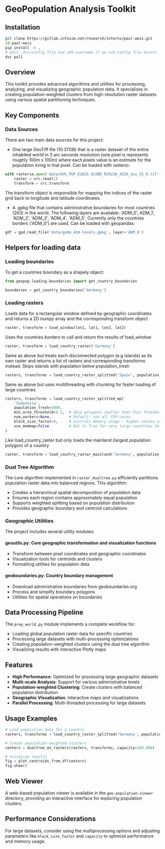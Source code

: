 # GeoPopulation Analysis Toolkit

## Installation
```bash
git clone https://gitlab.infosim.net/research/interns/paul-weis.git
cd paul-weis
pip install -e . 
# edit .dvc/config file and add username if no ssh.config file exists 
dvc pull 
```


## Overview
This toolkit provides advanced algorithms and utilities for processing, analyzing, and visualizing geographic population data. It specializes in creating population-weighted clusters from high-resolution raster datasets using various spatial partitioning techniques.

## Key Components

### Data Sources 
There are two main data sources for this project:
- One large GeoTiff file (10.37GB) that is a raster dataset of the entire inhabited world in 3 arc seconds resolution (one pixel is represents roughly 100m x 100m) where each pixels value is an estimate for the population living in that pixel.
Can be loaded with rasterio:
```python
with rasterio.open('data/GHS_POP_E2025_GLOBE_R2023A_4326_3ss_V1_0.tif') as src:
    raster = src.read(1)
    transform = src.transform
```
The transform object is responsible for mapping the indices of the raster grid back to longitude and latitude coordinates. 



- A .gpkg file that contains administrative boundaries for most countries (263) in the world. The following layers are available: 'ADM_0', ADM_1', 'ADM_2', 'ADM_3', 'ADM_4', 'ADM_5'. Currently only the countries borders  ('ADM_0') are used. Can be loaded with geopandas:

```python 
gdf = gpd.read_file('data/gadm_410-levels.gpkg', layer='ADM_0')
```


## Helpers for loading data

### Loading boundaries
To get a countries boundary as a shapely object:
```python
from geopop.loading.boundaries import get_country_boundaries

boundaries = get_country_boundaries('Germany')
```

### Loading rasters
Loads data for a rectangular window defined by geographic coordinates and returns a 2D numpy array and the corresponding transform object
```python
raster, transform = load_window(lon1, lat1, lon2, lat2)
```

Uses the countries borders to call and return the results of load_window
```python
raster, transform = load_country_raster('Germany')
```

Same as above but treats each disconnected polygon (e.g islands) as its own raster and returns a list of rasters and corresponding transforms instead. 
Skips islands with population below population_tresh
```python
rasters, transforms = load_country_raster_splitted('Spain', population_tresh=5000)
```

Same as above but uses multithreading with chunking for faster loading of large countries
```python
rasters, transforms = load_country_raster_splitted_mp(
    'Indonesia', 
    population_tresh=5000,
    min_area_threshold=0.1,  # Skip polygons smaller than this threshold (km²)
    num_workers=None,        # Default: use all CPU cores
    block_size_factor=4,     # Controls memory usage - higher values use more memory but fewer operations
    use_memmap=False         # Set to True for very large countries to reduce memory usage
)
```

Like load_country_raster but only loads the mainland (largest population polygon) of a country
```python
raster, transform = load_country_raster_mainland('Germany', population_thresh=1000)
```

### Dual Tree Algorithm
The core algorithm implemented in `raster_dualtree.py` efficiently partitions population raster data into balanced regions. This algorithm:

- Creates a hierarchical spatial decomposition of population data
- Ensures each region contains approximately equal population
- Supports weighted splitting based on population distribution
- Provides geographic boundary and centroid calculations

### Geographic Utilities
The project includes several utility modules:

#### geoutils.py: Core geographic transformation and visualization functions
- Transform between pixel coordinates and geographic coordinates
- Visualization tools for centroids and clusters
- Formatting utilities for population data

#### geoboundaries.py: Country boundary management
- Download administrative boundaries from geoboundaries.org
- Process and simplify boundary polygons
- Utilities for spatial operations on boundaries

## Data Processing Pipeline
The `prep_world.py` module implements a complete workflow for:

- Loading global population raster data for specific countries
- Processing large datasets with multi-processing optimizations
- Creating population-weighted clusters using the dual tree algorithm
- Visualizing results with interactive Plotly maps

## Features
- **High Performance**: Optimized for processing large geographic datasets
- **Multi-scale Analysis**: Support for various administrative levels
- **Population-weighted Clustering**: Create clusters with balanced population distribution
- **Geographic Visualization**: Interactive maps and visualizations
- **Parallel Processing**: Multi-threaded processing for large datasets

## Usage Examples
```python
# Load population data for a country
rasters, transforms = load_country_raster_splitted('Germany', population_tresh=5000)

# Create population-weighted clusters
centers = dualtree_on_rasters(rasters, transforms, capacity=100_000)

# Visualize results
fig = plot_centroids_from_df(centers)
fig.show()
```


## Web Viewer
A web-based population viewer is available in the `geo-population-viewer` directory, providing an interactive interface for exploring population clusters.

## Performance Considerations
For large datasets, consider using the multiprocessing options and adjusting parameters like `block_size_factor` and `capacity` to optimize performance and memory usage.